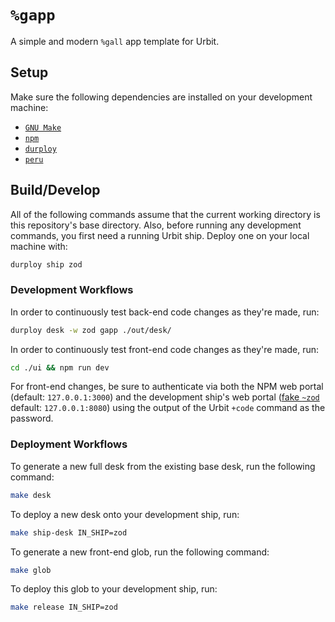 # `%gapp`

A simple and modern `%gall` app template for Urbit.

## Setup

Make sure the following dependencies are installed on your development machine:

- [`GNU Make`](https://www.gnu.org/software/make/)
- [`npm`](https://docs.npmjs.com/downloading-and-installing-node-js-and-npm)
- [`durploy`](https://github.com/sidnym-ladrut/durploy)
- [`peru`](https://github.com/buildinspace/peru?tab=readme-ov-file#installation)

## Build/Develop

All of the following commands assume that the current working directory is this
repository's base directory. Also, before running any development commands, you
first need a running Urbit ship. Deploy one on your local machine with:

```bash
durploy ship zod
```

### Development Workflows

In order to continuously test back-end code changes as they're made, run:

```bash
durploy desk -w zod gapp ./out/desk/
```

In order to continuously test front-end code changes as they're made, run:

```bash
cd ./ui && npm run dev
```

For front-end changes, be sure to authenticate via both the NPM web portal
(default: `127.0.0.1:3000`) and the development ship's web portal ([fake
`~zod`][fakezod] default: `127.0.0.1:8080`) using the output of the Urbit
`+code` command as the password.

### Deployment Workflows

To generate a new full desk from the existing base desk, run the following
command:

```bash
make desk
```

To deploy a new desk onto your development ship, run:

```bash
make ship-desk IN_SHIP=zod
```

To generate a new front-end glob, run the following command:

```bash
make glob
```

To deploy this glob to your development ship, run:

```bash
make release IN_SHIP=zod
```


[urbit]: https://urbit.org
[durploy]: https://github.com/sidnym-ladrut/durploy

[fakezod]: https://developers.urbit.org/guides/core/environment#development-ships
[react]: https://reactjs.org/
[tailwind css]: https://tailwindcss.com/
[vite]: https://vitejs.dev/
